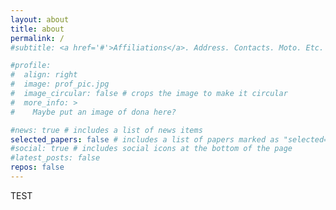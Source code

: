 ```yaml
---
layout: about
title: about
permalink: /
#subtitle: <a href='#'>Affiliations</a>. Address. Contacts. Moto. Etc.

#profile:
#  align: right
#  image: prof_pic.jpg
#  image_circular: false # crops the image to make it circular
#  more_info: >
#    Maybe put an image of dona here? 

#news: true # includes a list of news items
selected_papers: false # includes a list of papers marked as "selected={true}"
#social: true # includes social icons at the bottom of the page
#latest_posts: false
repos: false
---
```


TEST
